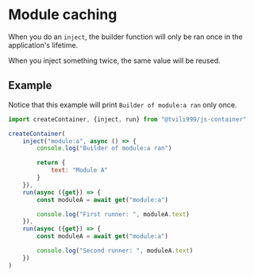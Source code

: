 # Module caching

When you do an `inject`, the builder function will only be ran once in the application's lifetime.

When you inject something twice, the same value will be reused.

## Example

Notice that this example will print `Builder of module:a ran` only once.

```js
import createContainer, {inject, run} from "@tvili999/js-container"

createContainer(
    inject("module:a", async () => {
        console.log("Builder of module:a ran")

        return {
            text: "Module A"
        }
    }),
    run(async ({get}) => {
        const moduleA = await get("module:a")

        console.log("First runner: ", moduleA.text)
    }),
    run(async ({get}) => {
        const moduleA = await get("module:a")

        console.log("Second runner: ", moduleA.text)
    })
)
```
